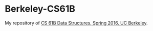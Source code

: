 # Berkeley-CS61B
My repository of [CS 61B Data Structures, Spring 2016, UC Berkeley](http://datastructur.es/sp16/).
